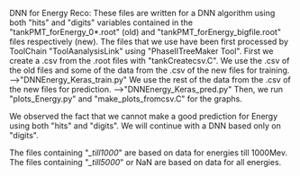 DNN for Energy Reco: 
These files are written for a DNN algorithm using both "hits" and "digits" variables contained in the "tankPMT_forEnergy_0*.root" (old) and "tankPMT_forEnergy_bigfile.root" files respectively (new). 
The files that we use have been first processed by ToolChain "ToolAanalysisLink" using "PhaseIITreeMaker Tool".
First we create a .csv from the .root files with "tankCreatecsv.C". 
We use the .csv of the old files and some of the data from the .csv of the new files for training. -->"DNNEnergy_Keras_train.py" 
We use the rest of the data from the .csv of the new files for prediction. -->"DNNEnergy_Keras_pred.py" 
Then, we run "plots_Energy.py" and "make_plots_fromcsv.C" for the graphs.


We observed the fact that we cannot make a good prediction for Energy using both "hits" and "digits". We will continue with a DNN based only on "digits".

The files containing "*_till1000*" are based on data for energies till 1000Mev.
The files containing "*_till5000*" or NaN are based on data for all energies.
